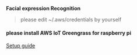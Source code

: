 **Facial expression Recognition**
>please edit  ~/.aws/credentials by yourself

#### please install AWS IoT Greengrass for raspberry pi
[Setup guide](https://docs.aws.amazon.com/greengrass/latest/developerguide/install-ggc.html)

